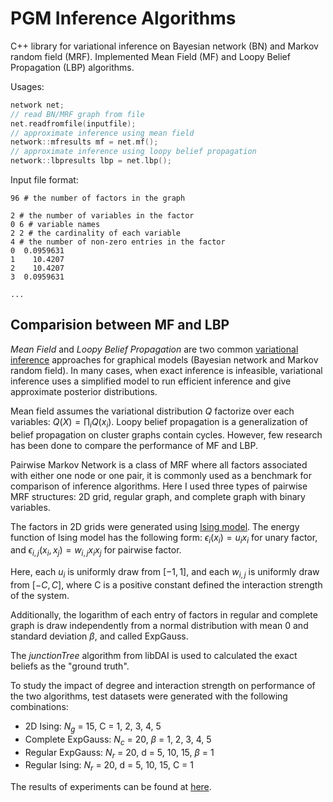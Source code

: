 # PGM Inference Algorithms

C++ library for variational inference on Bayesian network (BN) and Markov random field (MRF). Implemented Mean Field (MF) and Loopy Belief Propagation (LBP) algorithms. 

Usages:

```c++
network net;
// read BN/MRF graph from file
net.readfromfile(inputfile);
// approximate inference using mean field
network::mfresults mf = net.mf();
// approximate inference using loopy belief propagation
network::lbpresults lbp = net.lbp();
```

Input file format:

```
96 # the number of factors in the graph

2 # the number of variables in the factor
0 6 # variable names
2 2 # the cardinality of each variable
4 # the number of non-zero entries in the factor
0  0.0959631
1    10.4207
2    10.4207
3  0.0959631

...
```

## Comparision between MF and LBP

*Mean Field* and *Loopy Belief Propagation* are two common [variational inference](https://en.wikipedia.org/wiki/Variational_Bayesian_methods) approaches for graphical models (Bayesian network and Markov random field). In many cases, when exact inference is infeasible, variational inference uses a simplified model to run efficient inference and give approximate posterior distributions.

Mean field assumes the variational distribution $Q$ factorize over each variables: $Q(X) = \prod_i Q(x_i)$. Loopy belief propagation is a generalization of belief propagation on cluster graphs contain cycles. However, few research has been done to compare the performance of MF and LBP. 

Pairwise Markov Network is a class of MRF where all factors associated with either one node or one pair, it is commonly used as a benchmark for comparison of inference algorithms. Here I used three types of pairwise MRF structures: 2D grid, regular graph, and complete graph with binary variables.

The factors in 2D grids were generated using [Ising model](https://en.wikipedia.org/wiki/Ising_model). The energy function of Ising model has the following form: $\epsilon_i (x_i )=u_i x_i$ for unary factor, and $\epsilon_{i,j} (x_i,x_j )=w_{i,j} x_i x_j$ for pairwise factor. 

Here, each $u_i$ is uniformly draw from $[-1,1]$, and each $w_{i,j}$ is uniformly draw from $[-C,C]$, where C is a positive constant defined the interaction strength of the system. 

Additionally, the logarithm of each entry of factors in regular and complete graph is draw independently from a normal distribution with mean 0 and standard deviation $\beta$, and called ExpGauss.

The *junctionTree* algorithm from libDAI is used to calculated the exact beliefs as the "ground truth".

To study the impact of degree and interaction strength on performance of the two algorithms, test datasets were generated with the following combinations:

- 2D Ising:  $N_g$ = 15, C = 1, 2, 3, 4, 5
- Complete ExpGauss: $N_c$ = 20, $\beta$ = 1, 2, 3, 4, 5
- Regular ExpGauss: $N_r$ = 20, d = 5, 10, 15, $\beta$ = 1
- Regular Ising: $N_r$ = 20, d = 5, 10, 15, C = 1

The results of experiments can be found at [here](https://tye42.github.io/2018/03/24/Comparison-between-Mean-Field-and-Loopy-Belief-Propagation.html).
